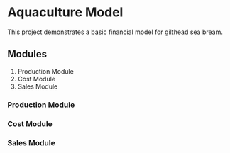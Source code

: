 # Aquaculture Model

This project demonstrates a basic financial model for gilthead sea bream.

## Modules

1. Production Module
2. Cost Module
3. Sales Module

### Production Module

### Cost Module

### Sales Module
